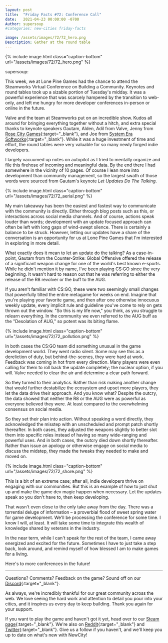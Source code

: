 ```yaml
---
layout: post
title:  "Friday Facts #72: Conference Call"
date:   2021-04-23 00:00:00 -0700
Author: supersoup
#categories: new-cities friday-facts

image: /assets/images/72/72_hero.png
Description: Gather at the round table
---
```


{% include image.html class="caption-bottom"
  url="/assets/images/72/72_hero.png"
%}


supersoup:

This week, we at Lone Pine Games had the chance to attend the Steamworks Virtual Conference on Building a Community. Keynotes and round tables took up a sizable portion of Tuesday's midday. It was a powerful experience that was scarcely hampered by the transition to web-only, and left me hungry for more developer conferences in-person or online in the future. 

Valve and the team at Steamworks put on an incredible show. Kudos all around for bringing everything together without a hitch, and extra special thanks to keynote speakers Gautam, Alden, Adil from Valve, Jenny from [Rose City Games]{:target="_blank"}, and Joe from [System Era Softworks]{:target="_blank"}. While it was a huge investment of time and effort, the round tables were very valuable for so many newly forged indie developers. 

I largely vacuumed up notes on autopilot as I tried to mentally organize and file this firehose of incoming and meaningful data. By the end there I had somewhere in the vicinity of 10 pages. Of course I lean more into development than community management, so the largest swath of those words were sourced from Gautam's keynote *Let Updates Do The Talking*. 


{% include image.html class="caption-bottom"
  url="/assets/images/72/72_aerial.png"
%}


My main takeaway has been the easiest and fastest way to communicate with the community is directly. Either through blog posts such as this, or interactions across social media channels. And of course, actions speak louder than words; development with an update focused approach can often be left with long gaps of wind-swept silence. There is certainly a balance to be struck. However, letting our updates have a share of the conversation is an opportunity for us at Lone Pine Games that I'm interested in exploring in more detail. 

What exactly does it mean to let an update do the talking? As a case-in-point, Gautam from the Counter-Strike: Global Offensive offered the release of a significant weapon change for one of the world's best known e-sports. While he didn't mention it by name, I've been playing CS:GO since the very beginning. It wasn't hard to reason out that he was referring to either the release of the R8 revolver or the buff to the AUG. 

If you aren't familiar with CS:GO, these were two seemingly small changes that powerfully tilted the entire metagame for weeks on end. Imagine that you're playing your favorite game, and then after one otherwise innocuous weekly update, every implicit rule and guideline you've come to rely on gets thrown out the window. "So this is my life now," you think, as you struggle to relearn everything. In the community we even referred to the AUG buff as the "Desolation of AUG," so potent was its biting flame. 


{% include image.html class="caption-bottom"
  url="/assets/images/72/72_pollution.png"
%}


In both cases the CS:GO team did something unusual in the game development world. They went radio silent. Some may see this as a dereliction of duty, but behind-the-scenes, they were hard at work. Feedback was coming in hot from every direction. Many players were even calling for them to roll back the update completely; the nuclear option, if you will. Valve needed to clear the air and determine a clear path forward. 

So they turned to their analytics. Rather than risk making another change that would further destabilize the ecosystem and upset more players, they let the data drive their approach. And you know what? Despite the outcry, the data showed that neither the R8 or the AUG were as powerful as everyone believed they were. At least compared to the overwhelming consensus on social media. 

So they set their plan into action. Without speaking a word directly, they acknowledged the misstep with an unscheduled and prompt patch shortly thereafter. In both cases, they adjusted the weapons slightly to better slot them into specific roles instead of having so many wide-ranging and powerful uses. And in both cases, the outcry died down shortly thereafter. Rather than issue an apology or otherwise engage on social media to discuss the midstep, they made the tweaks they needed to make and moved on.


{% include image.html class="caption-bottom"
  url="/assets/images/72/72_shore.png"
%}

This is a bit of an extreme case; after all, indie developers thrive on engaging with our communities. But this is an example of how to just shut up and make the game dev magic happen when necessary. Let the updates speak so you don't have to, then keep developing. 

That wasn't even close to the only take away from the day. There was a torrential deluge of information – a proverbial flood of sweet spring water for game development. We'll be processing the conference for some time. I know I will, at least. It will take some time to integrate this wealth of knowledge shared by veterans in the industry. 

In the near term, while I can't speak for the rest of the team, I came away energized and excited for the future. Sometimes I have to just take a step back, look around, and remind myself of how blessed I am to make games for a living. 

Here's to more conferences in the future! 


---

Questions? Comments? Feedback on the game? Sound off on our [Discord]{:target="_blank"}.

As always, we're incredibly thankful for our great community across the web. We love seeing the hard work and attention to detail you pour into your cities, and it inspires us every day to keep building. Thank you again for your support.

If you want to play the game and haven't got it yet, head over to our [Steam page]{:target="_blank"}. We're also on [Reddit]{:target="_blank"} and [Twitter]{:target="_blank"}. Give us a follow if you haven't, and we'll keep you up to date on what's new with NewCity!


[Rose City Games]: https://www.rosecitygames.com/
[System Era Softworks]: https://systemera.net/
[Discord]:  http://discord.gg/cz6t4J5
[Steam page]: https://store.steampowered.com/app/1067860/NewCity/
[Reddit]: https://www.reddit.com/r/NewCity
[Twitter]: https://twitter.com/lone_pine_games

